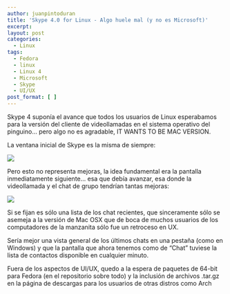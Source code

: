 ```yaml
---
author: juanpintoduran
title: 'Skype 4.0 for Linux - Algo huele mal (y no es Microsoft)'
excerpt:
layout: post
categories:
  - Linux
tags:
  - Fedora
  - linux
  - Linux 4
  - Microsoft
  - Skype
  - UI/UX
post_format: [ ]
---
```

Skype 4 suponía el avance que todos los usuarios de Linux esperabamos para la versión del cliente de videollamadas en el sistema operativo del pinguino… pero algo no es agradable, IT WANTS TO BE MAC VERSION.

La ventana inicial de Skype es la misma de siempre:

[![][2]][2]

Pero esto no representa mejoras, la idea fundamental era la pantalla inmediatamente siguiente… esa que debía avanzar, esa donde la videollamada y el chat de grupo tendrían tantas mejoras:

[![][3]][3]

Si se fijan es sólo una lista de los chat recientes, que sinceramente sólo se asemeja a la versión de Mac OSX que de boca de muchos usuarios de los computadores de la manzanita sólo fue un retroceso en UX.

Sería mejor una vista general de los últimos chats en una pestaña (como en Windows) y que la pantalla que ahora tenemos como de “Chat” tuviese la lista de contactos disponible en cualquier minuto.

Fuera de los aspectos de UI/UX, quedo a la espera de paquetes de 64-bit para Fedora (en el repositorio sobre todo) y la inclusión de archivos .tar.gz en la página de descargas para los usuarios de otras distros como Arch


 [2]: http://cabargas.com/images/Screenshot-from-2012-06-16-210026.png
 [3]: http://cabargas.com/images/Screenshot-from-2012-06-16-205803.png